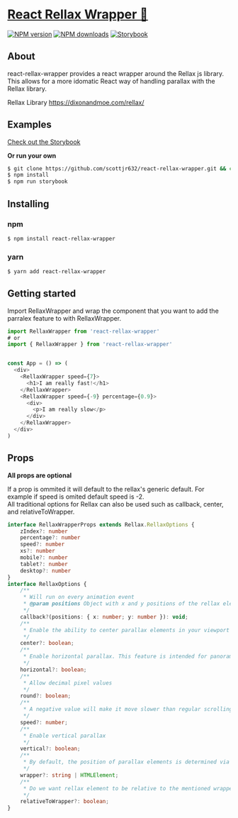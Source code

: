 # [React Rellax Wrapper 🎁](https://github.com/scottjr632/react-rellax-wrapper)

[![NPM version](http://img.shields.io/npm/v/react-rellax-wrapper.svg)](https://www.npmjs.com/package/react-rellax-wrapper)
[![NPM downloads](http://img.shields.io/npm/dm/react-rellax-wrapper.svg)](https://www.npmjs.com/package/react-rellax-wrapper)
[![Storybook](https://cdn.jsdelivr.net/gh/storybookjs/brand@master/badge/badge-storybook.svg)](https://scottjr632.github.io/react-rellax-wrapper/)

## About  

react-rellax-wrapper provides a react wrapper around the Rellax js library. This allows for a more idomatic React way of handling parallax with the Rellax library.

Rellax Library https://dixonandmoe.com/rellax/  

## Examples

[Check out the Storybook](https://scottjr632.github.io/react-rellax-wrapper/)

__Or run your own__
```sh
$ git clone https://github.com/scottjr632/react-rellax-wrapper.git && cd react-rellax-wrapper
$ npm install
$ npm run storybook
```

## Installing

### npm
```sh
$ npm install react-rellax-wrapper
```
### yarn
```sh
$ yarn add react-rellax-wrapper
```

## Getting started

Import RellaxWrapper and wrap the component that you want to add the parralex feature to with RellaxWrapper.

```js
import RellaxWrapper from 'react-rellax-wrapper'
# or
import { RellaxWrapper } from 'react-rellax-wrapper'
```

```js

const App = () => (
  <div>
    <RellaxWrapper speed={7}>
      <h1>I am really fast!</h1>
    </RellaxWrapper>
    <RellaxWrapper speed={-9} percentage={0.9}>
      <div>
        <p>I am really slow</p>
      </div>
    </RellaxWrapper>
  </div>
)

```

## Props

__All props are optional__

If a prop is ommited it will default to the rellax's generic default. For example if speed is omited default speed is -2.  
All traditional options for Rellax can also be used such as callback, center, and relativeToWrapper.

```ts
interface RellaxWrapperProps extends Rellax.RellaxOptions {
    zIndex?: number
    percentage?: number
    speed?: number
    xs?: number
    mobile?: number
    tablet?: number
    desktop?: number
}
interface RellaxOptions {
    /**
     * Will run on every animation event
     * @param positions Object with x and y positions of the rellax element
     */
    callback?(positions: { x: number; y: number }): void;
    /**
     * Enable the ability to center parallax elements in your viewport
     */
    center?: boolean;
    /**
     * Enable horizontal parallax. This feature is intended for panoramic style websites, where users scroll horizontally instead of vertically
     */
    horizontal?: boolean;
    /**
     * Allow decimal pixel values
     */
    round?: boolean;
    /**
     * A negative value will make it move slower than regular scrolling, and a positive value will make it move faster
     */
    speed?: number;
    /**
     * Enable vertical parallax
     */
    vertical?: boolean;
    /**
     * By default, the position of parallax elements is determined via the scroll position of the body. Passing in the wrapper property will tell Rellax to watch that element instead
     */
    wrapper?: string | HTMLElement;
    /**
     * Do we want rellax element to be relative to the mentioned wrapper.
     */
    relativeToWrapper?: boolean;
}

```
